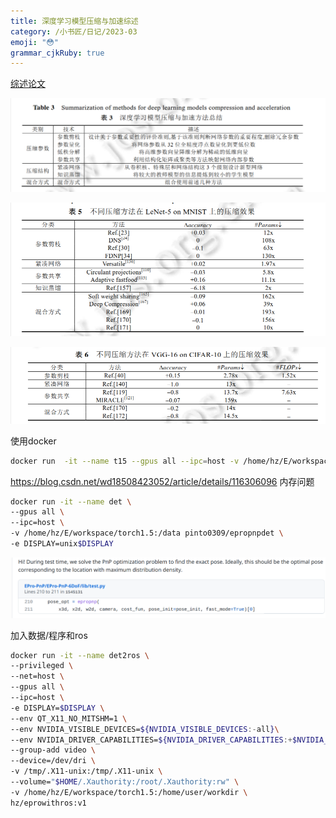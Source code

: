 ```yaml
---
title: 深度学习模型压缩与加速综述
category: /小书匠/日记/2023-03
emoji: "😳"
grammar_cjkRuby: true
---
```



[综述论文](file:///home/hz/Downloads/%E6%B7%B1%E5%BA%A6%E5%AD%A6%E4%B9%A0%E6%A8%A1%E5%9E%8B%E5%8E%8B%E7%BC%A9%E4%B8%8E%E5%8A%A0%E9%80%9F%E7%BB%BC%E8%BF%B0.pdf)

![enter description here](./images/1678775953579.png)

![白日依山尽，黄河入海流，欲穷千里母，更上一层楼](./images/1678781813249.png)

![enter description here](./images/1678781873673.png)

使用docker

``` bash
docker run  -it --name t15 --gpus all --ipc=host -v /home/hz/E/workspace/torch1.5:/data pytorch/pytorch
```

https://blog.csdn.net/wd18508423052/article/details/116306096
内存问题


``` bash
docker run -it --name det \
--gpus all \
--ipc=host \
-v /home/hz/E/workspace/torch1.5:/data pinto0309/epropnpdet \
-e DISPLAY=unix$DISPLAY
```



![enter description here](./images/1679315418761.png)

加入数据/程序和ros
``` bash
docker run -it --name det2ros \
--privileged \
--net=host \
--gpus all \
--ipc=host \
-e DISPLAY=$DISPLAY \
--env QT_X11_NO_MITSHM=1 \
--env NVIDIA_VISIBLE_DEVICES=${NVIDIA_VISIBLE_DEVICES:-all}\
--env NVIDIA_DRIVER_CAPABILITIES=${NVIDIA_DRIVER_CAPABILITIES:+$NVIDIA_DRIVER_CAPABILITIES,}graphics \
--group-add video \
--device=/dev/dri \
-v /tmp/.X11-unix:/tmp/.X11-unix \
--volume="$HOME/.Xauthority:/root/.Xauthority:rw" \
-v /home/hz/E/workspace/torch1.5:/home/user/workdir \
hz/eprowithros:v1
```